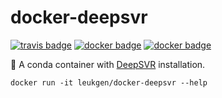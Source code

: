 # docker-deepsvr

[![travis badge][travis_badge]][travis_base]
[![docker badge][docker_badge]][docker_base]
[![docker badge][automated_badge]][docker_base]

🐳 A conda container with [DeepSVR] installation.

    docker run -it leukgen/docker-deepsvr --help

<!-- References -->
[DeepSVR]: https://github.com/griffithlab/DeepSVR

<!-- Badges -->
[automated_badge]: https://img.shields.io/docker/automated/leukgen/docker-deepsvr.svg
[docker_base]: https://hub.docker.com/r/leukgen/docker-deepsvr
[docker_badge]: https://img.shields.io/docker/build/leukgen/docker-deepsvr.svg
[travis_badge]: https://img.shields.io/travis/leukgen/docker-deepsvr.svg
[travis_base]: https://travis-ci.org/leukgen/docker-deepsvr
